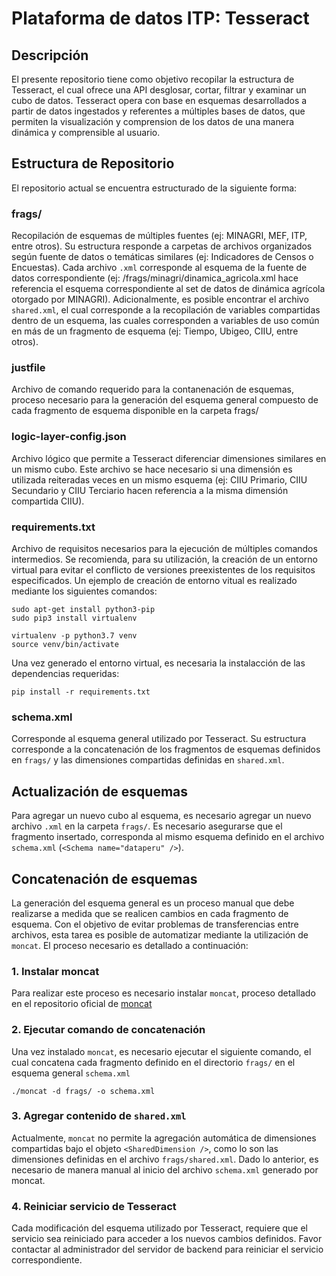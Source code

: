 # Plataforma de datos ITP: Tesseract

## Descripción

El presente repositorio tiene como objetivo recopilar la estructura de Tesseract, el cual ofrece una API desglosar, cortar, filtrar y examinar un cubo de datos.
Tesseract opera con base en esquemas desarrollados a partir de datos ingestados y referentes a múltiples bases de datos, que permiten la visualización y comprension de los datos de una manera dinámica y comprensible al usuario.

## Estructura de Repositorio

El repositorio actual se encuentra estructurado de la siguiente forma:

### frags/

Recopilación de esquemas de múltiples fuentes (ej: MINAGRI, MEF, ITP, entre otros). 
Su estructura responde a carpetas de archivos organizados según fuente de datos o temáticas similares (ej: Indicadores de Censos o Encuestas).
Cada archivo ```.xml``` corresponde al esquema de la fuente de datos correspondiente (ej: /frags/minagri/dinamica_agricola.xml hace referencia el esquema correspondiente al set de datos de dinámica agrícola otorgado por MINAGRI).
Adicionalmente, es posible encontrar el archivo `shared.xml`, el cual corresponde a la recopilación de variables compartidas dentro de un esquema, las cuales corresponden a variables de uso común en más de un fragmento de esquema (ej: Tiempo, Ubigeo, CIIU, entre otros).

### justfile

Archivo de comando requerido para la contanenación de esquemas, proceso necesario para la generación del esquema general compuesto de cada fragmento de esquema disponible en la carpeta frags/

### logic-layer-config.json

Archivo lógico que permite a Tesseract diferenciar dimensiones similares en un mismo cubo. Este archivo se hace necesario si una dimensión es utilizada reiteradas veces en un mismo esquema (ej: CIIU Primario, CIIU Secundario y CIIU Terciario hacen referencia a la misma dimensión compartida CIIU).

### requirements.txt

Archivo de requisitos necesarios para la ejecución de múltiples comandos intermedios.
Se recomienda, para su utilización, la creación de un entorno virtual para evitar el conflicto de versiones preexistentes de los requisitos especificados.
Un ejemplo de creación de entorno vitual es realizado mediante los siguientes comandos:

```
sudo apt-get install python3-pip
sudo pip3 install virtualenv

virtualenv -p python3.7 venv
source venv/bin/activate
```

Una vez generado el entorno virtual, es necesaria la instalacción de las dependencias requeridas:

```
pip install -r requirements.txt
```

### schema.xml

Corresponde al esquema general utilizado por Tesseract. Su estructura corresponde a la concatenación de los fragmentos de esquemas definidos en `frags/` y las dimensiones compartidas definidas en `shared.xml`.

## Actualización de esquemas

Para agregar un nuevo cubo al esquema, es necesario agregar un nuevo archivo `.xml` en la carpeta `frags/`. Es necesario asegurarse que el fragmento insertado, corresponda al mismo esquema definido en el archivo `schema.xml` (`<Schema name="dataperu" />`).

## Concatenación de esquemas

La generación del esquema general es un proceso manual que debe realizarse a medida que se realicen cambios en cada fragmento de esquema. Con el objetivo de evitar problemas de transferencias entre archivos, esta tarea es posible de automatizar mediante la utilización de `moncat`. El proceso necesario es detallado a continuación:

### 1. Instalar moncat

Para realizar este proceso es necesario instalar `moncat`, proceso detallado en el repositorio oficial de [moncat](https://github.com/hwchen/mondrian-schema-cat#installation)

### 2. Ejecutar comando de concatenación

Una vez instalado `moncat`, es necesario ejecutar el siguiente comando, el cual concatena cada fragmento definido en el directorio `frags/` en el esquema general `schema.xml`

```
./moncat -d frags/ -o schema.xml
```

### 3. Agregar contenido de `shared.xml`

Actualmente, `moncat` no permite la agregación automática de dimensiones compartidas bajo el objeto `<SharedDimension />`, como lo son las dimensiones definidas en el archivo `frags/shared.xml`. Dado lo anterior, es necesario de manera manual al inicio del archivo `schema.xml` generado por moncat.

### 4. Reiniciar servicio de Tesseract

Cada modificación del esquema utilizado por Tesseract, requiere que el servicio sea reiniciado para acceder a los nuevos cambios definidos. Favor contactar al administrador del servidor de backend para reiniciar el servicio correspondiente.
